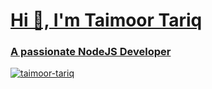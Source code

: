 <a href="#">
  <h1>Hi 👋, I'm Taimoor Tariq</h1>
  <h3>A passionate NodeJS Developer</h3>

<!--   <p align="left">
    <img alt="Taimoor-Tariq" src="https://komarev.com/ghpvc/?username=Taimoor-Tariq&label=Profile%20views&color=018e7e&style=flat-square" />
    <img alt="GitHub followers" src="https://img.shields.io/github/followers/taimoor-tariq?style=flat-square">
    <img alt="Twitter Follow" src="https://img.shields.io/twitter/follow/_TaimoorTariq?style=flat-square">
    <img alt="Discord" src="https://img.shields.io/discord/790724326722633758?label=discord&style=flat-square">
  </p> -->

  <p><img src="https://metrics.lecoq.io/Taimoor-Tariq" alt="taimoor-tariq" /></p>

  <!--   <p><img src="https://github-readme-stats.vercel.app/api?username=taimoor-tariq&show_icons=true&theme=dark&locale=en&count_private=true" alt="taimoor-tariq" /></p> -->

  <!--   <p><img src="https://github-readme-streak-stats.herokuapp.com/?user=taimoor-tariq&theme=dark" alt="taimoor-tariq" /></p> -->

  <!--   <p><img src="https://github-readme-stats.vercel.app/api/top-langs?username=taimoor-tariq&show_icons=true&theme=dark&locale=en&layout=compact" alt="taimoor-tariq" /></p> -->

</a>
